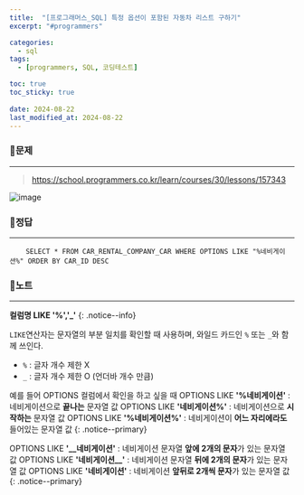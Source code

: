 ```yaml
---
title:  "[프로그래머스_SQL] 특정 옵션이 포함된 자동차 리스트 구하기"
excerpt: "#programmers"

categories:
  - sql
tags:
  - [programmers, SQL, 코딩테스트]

toc: true
toc_sticky: true
 
date: 2024-08-22
last_modified_at: 2024-08-22
---
```


### 📜문제
-----
> <https://school.programmers.co.kr/learn/courses/30/lessons/157343>  

![image](https://github.com/user-attachments/assets/7623d85d-0b20-4943-b228-9f1d5258ceb0)

### 📜정답
-----
```
    SELECT * FROM CAR_RENTAL_COMPANY_CAR WHERE OPTIONS LIKE "%네비게이션%" ORDER BY CAR_ID DESC
```

### 📜노트
-----
**컬럼명 LIKE '%','_'**
{: .notice--info}  

`LIKE`연산자는 문자열의 부분 일치를 확인할 때 사용하며, 와일드 카드인 `%` 또는 `_`와 함께 쓰인다.
* `%` : 글자 개수 제한 X
* `_` : 글자 개수 제한 O (언더바 개수 만큼)

예를 들어 OPTIONS 컬럼에서 확인을 하고 싶을 때
OPTIONS LIKE **'%네비게이션'**    : 네비게이션으로 **끝나는** 문자열 값 
OPTIONS LIKE **'네비게이션%'**    : 네비게이션으로 **시작하는** 문자열 값 
OPTIONS LIKE **'%네비게이션%'**   : 네비게이션이 **어느 자리에라도** 들어있는 문자열 값
{: .notice--primary}

OPTIONS LIKE **'__네비게이션'**   : 네비게이션 문자열 **앞에 2개의 문자**가 있는 문자열 값
OPTIONS LIKE **'네비게이션__'**   : 네비게이션 문자열 **뒤에 2개의 문자**가 있는 문자열 값
OPTIONS LIKE **'__네비게이션__'** : 네비게이션 **앞뒤로 2개씩 문자**가 있는 문자열 값
{: .notice--primary}
